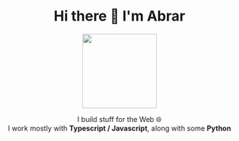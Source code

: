 <h1 align="center">Hi there 👋 I'm Abrar</h1>
<div id="header" align="center">
  <img src="https://media.giphy.com/media/v1.Y2lkPTc5MGI3NjExdWU0eGRueGJnODZxODJ6cHI1dHlxOWZ0MWhoNzJ0NTMyMGJjZ3FuYiZlcD12MV9pbnRlcm5hbF9naWZfYnlfaWQmY3Q9Zw/13twUEuUnCrEju/giphy.gif" width="150"/>
</div>
<p align="center">
  I build stuff for the Web 🌐
<br>
  I work mostly with <strong>Typescript / Javascript</strong>, along with some <strong>Python</strong>
</p>
  
